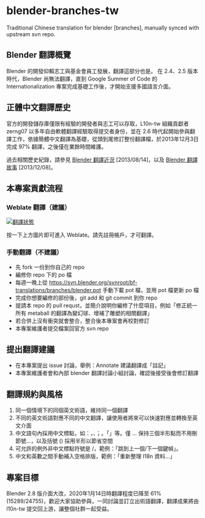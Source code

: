 # blender-branches-tw
Traditional Chinese translation for blender [branches], manually synced with upstream svn repo.

## Blender 翻譯概覽
Blender 的開發仰賴志工與基金會員工發展，翻譯這部分也是。
在 2.4、2.5 版本時代，Blender 尚無法翻譯，直到 Google Summer of Code 的 Internationalization 專案完成基礎工作後，才開始支援多國語言介面。

## 正體中文翻譯歷史
官方的開發儲存庫僅限有經驗的開發者與志工可以存取，L10n-tw 組織貢獻者 zerng07 以多年自由軟體翻譯經驗取得提交者身份，並在 2.6 時代起開始參與翻譯工作，依據簡體中文翻譯為基礎，從頭到尾修訂整份翻譯檔，於2013年12月3日完成 97% 翻譯，之後僅在業餘時間維護。

過去相關歷史紀錄，請參見 [Blender 翻譯近況](http://breezymove.blogspot.com/2012/08/bledner.html) [2013/08/14]，以及 [Blender 翻譯故事](http://breezymove.blogspot.com/2013/12/blender_8.html) [2013/12/08]。

## 本專案貢獻流程
### Weblate 翻譯（建議）
<a href="https://r2.tw.pan93412.dedyn.io/engage/blender/?utm_source=widget">
<img src="https://r2.tw.pan93412.dedyn.io/widgets/blender/-/287x66-grey.png" alt="翻譯狀態" />
</a>

按一下上方圖片即可進入 Weblate。請先註冊帳戶，才可翻譯。

### 手動翻譯（不建議）
* 先 fork 一份到你自己的 repo
* 編修你 repo 下的 po 檔
* 每週一晚上從 https://svn.blender.org/svnroot/bf-translations/branches/blender.pot 手動下載 pot 檔，並用 pot 檔更新 po 檔
* 完成你想要編修的部份後，git add 和 git commit 到你 repo
* 提請本 repo 的 pull requst，並簡介說明你編修了什麼項目，例如「修正統一所有 metaball 的翻譯為變幻球、增補了雕塑的相關翻譯」
* 若合併上沒有衝突就會整合，整合後本專案會再校對修訂
* 本專案維護者提交檔案回官方 svn repo

## 提出翻譯建議
* 在本專案提出 issue 討論，舉例：Annotate 建議翻譯成「註記」
* 本專案維護者會和內部 blender 翻譯討論小組討論，確認後接受後會修訂翻譯

## 翻譯規約與風格
1. 同一個情境下的同個英文術語，維持同一個翻譯
2. 不同的英文術語對應不同的中文翻譯，讓使用者將來可以快速對應並轉換至英文介面
3. 中文語句內採用中文標點，如：，、；。「」等。僅 ... 保持三個半形點而不用刪節號…，以及括號 () 採用半形以節省空間
4. 可允許的例外非中文標點符號是 /，範例：「跳到上一個/下一個鍵幀」。
5. 中文和英數之間手動補入空格排版，範例：「重新整理 I18n 資料...」

## 專案目標
Blender 2.8 版介面大改，2020年1月14日時翻譯程度已降至 61% (15289/24755)，歡迎大家協助參與，一同討論並訂立出術語翻譯，翻譯成果將由 l10n-tw 提交回上游，讓整個社群一起受益。
